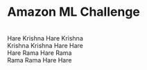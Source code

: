 # Amazon ML Challenge
\
Hare Krishna Hare Krishna \
Krishna Krishna Hare Hare \
Hare Rama Hare Rama \
Rama Rama Hare Hare

